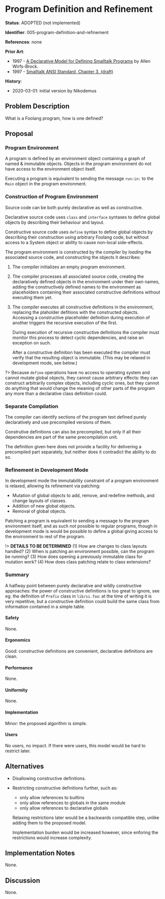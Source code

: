 # Program Definition and Refinement

**Status**: ADOPTED (not implemented)

**Identifier**: 005-program-definition-and-refinement

**References**: none

**Prior Art**:
- 1997 - [A Declarative Model for Defining Smalltalk
  Programs](https://web.archive.org/web/20200301140324/https://www.instantiations.com/vast/files/archive/Smalltalk-Solutions97/SSDCL1.HTM)
  by Allen Wirfs-Brock.
- 1997 - [Smalltalk ANSI Standard, Chapter 3.
  (draft)](https://web.archive.org/web/20200301135818/http://www.math.sfedu.ru/smalltalk/standard/chapter3.html.en)

**History**:
- 2020-03-01: initial version by Nikodemus

## Problem Description

What is a Foolang program, how is one defined?

## Proposal

### Program Environment

A program is defined by an environment object containing a graph of named &
immutable objects. Objects in the program environment do not have access to the
environment object itself.

Executing a program is equivalent to sending the message `run:in:` to the `Main`
object in the program environment.

### Construction of Program Environment

Source code can be both purely declarative as well as constructive.

Declarative source code uses `class` and `interface` syntaxes to define global
objects by describing their behaviour and layout.

Constructive source code uses `define` syntax to define global objects by
describing their construction using arbitrary Foolang code, but without
access to a System object or ability to cause non-local side-effects.

The program environment is constructed by the compiler by _loading_ the
associated source code, and constructing the objects it describes:

1. The compiler initializes an empty program environment.

2. The compiler processes all associated source code, creating the declaratively
   defined objects in the environment under their own names, adding the
   constructively defined names to the environment as placeholders containing
   their associated constructive definitions without executing them yet.

3. The compiler executes all constructive definitions in the environment,
   replacing the plaholder defitions with the constructed objects. Accessing a
   constructive placeholder definition during execution of another triggers the
   recursive execution of the first.

   During execution of recursive constructive definitions the compiler must
   monitor this process to detect cyclic dependencies, and raise an exception on
   such.

   After a constructive definition has been executed the compiler must verify
   that the resulting object is immutable. (This may be relaxed in development
   mode, see below.)

?> Because `define` operations have no access to operating system and cannot
mutate global objects, they cannot cause arbitrary effects: they can construct
arbitrarily complex objects, including cyclic ones, but they cannot do anything
that would change the meaning of other parts of the program any more than a
declarative class definition could.

### Separate Compilation

The compiler can identify sections of the program text defined purely
declaratively and use precompiled versions of them.

Construtive definitions can also be precompiled, but only if all their
dependencies are part of the same precompilation unit.

The definition given here does not provide a facility for delivering a
precompiled part separately, but neither does it contradict the ability to do
so.

### Refinement in Development Mode

In development mode the immutability constraint of a program environment is
relaxed, allowing its refinement via patching:
- Mutation of global objects to add, remove, and redefine methods, and change
  layouts of classes.
- Addition of new global objects.
- Removal of global objects.

Patching a program is equivalent to sending a message to the program environment
itself, and as such not possible to regular programs, though in development mode
is would be possible to define a global giving access to the environment to rest
of the program.

!> **DETAILS TO BE DETERMINED** (1) How are changes to class layouts handled? (2)
When is patching an environment possible, can the program be running? (3) How
does opening a previously immutable class for mutation work? (4) How does class
patching relate to class extensions?

### Summary

A halfway point between purely declarative and wildly constructive approaches:
the power of constructive definitions is too great to ignore, see eg. the
definition of `Prefix` class in `lib/si.foo`: at the time of writing it is very
repetitive, but a constructive definition could build the same class from
information contained in a simple table.

#### Safety

None.

#### Ergonomics

Good: constructive definitions are convenient, declarative definitions are
clean.

#### Performance

None.

#### Uniformity

None.

#### Implementation

Minor: the proposed algorithm is simple.

#### Users

No users, no impact. If there were users, this model would be hard
to restrict later.

## Alternatives

- Disallowing constructive definitions.
- Restricting constructive definitions further, such as:

  - only allow references to builtins
  - only allow references to globals in the same module
  - only allow references to declarative globals

  Relaxing restrictions later would be a backwards compatible step, unlike
  adding them to the proposed model.

  Implementation burden would be increased however, since enforing the
  restrictions would increase complexity.

## Implementation Notes

None.

## Discussion

None.
